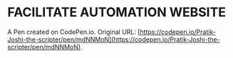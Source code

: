 # FACILITATE AUTOMATION WEBSITE

A Pen created on CodePen.io. Original URL: [https://codepen.io/Pratik-Joshi-the-scripter/pen/mdNNMoN](https://codepen.io/Pratik-Joshi-the-scripter/pen/mdNNMoN).

